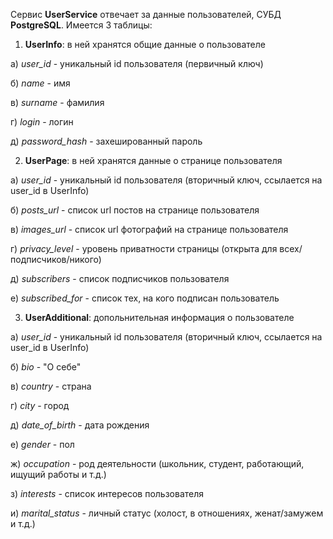 Сервис **UserService** отвечает за данные пользователей, СУБД **PostgreSQL**. Имеется 3 таблицы:

1) **UserInfo**: в ней хранятся общие данные о пользователе

а) *user_id* - уникальный id пользователя (первичный ключ)

б) *name* - имя

в) *surname* - фамилия

г) *login* - логин

д) *password_hash* - захешированный пароль

2) **UserPage**: в ней хранятся данные о странице пользователя

а) *user_id* - уникальный id пользователя (вторичный ключ, ссылается на user_id в UserInfo)

б) *posts_url* - список url постов на странице пользователя

в) *images_url* - список url фотографий на странице пользователя

г) *privacy_level* - уровень приватности страницы (открыта для всех/подписчиков/никого)

д) *subscribers* - список подписчиков пользователя

е) *subscribed_for* - список тех, на кого подписан пользователь

3) **UserAdditional**: допольнительная информация о пользователе

а) *user_id* - уникальный id пользователя (вторичный ключ, ссылается на user_id в UserInfo)

б) *bio* - "О себе"

в) *country* - страна

г) *city* - город

д) *date_of_birth* - дата рождения

е) *gender* - пол

ж) *occupation* - род деятельности (школьник, студент, работающий, ищущий работы и т.д.)

з) *interests* - список интересов пользователя

и) *marital_status* - личный статус (холост, в отношениях, женат/замужем и т.д.)